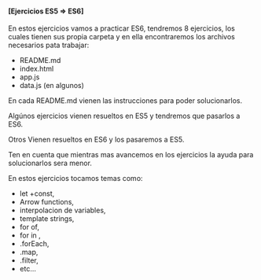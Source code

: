 #### [Ejercicios ES5 => ES6]

En estos ejercicios vamos a practicar ES6, tendremos 8 ejercicios, los cuales tienen sus propia carpeta y en ella encontraremos los archivos necesarios pata trabajar:

* README.md
* index.html
* app.js
* data.js (en algunos)

En cada README.md vienen las instrucciones para poder solucionarlos.

Algúnos ejercicios vienen resueltos en ES5 y tendremos que pasarlos a ES6.

Otros Vienen resueltos en ES6 y los pasaremos a ES5.

Ten en cuenta que mientras mas avancemos en los ejercicios la ayuda para solucionarlos sera menor.

En estos ejercicios tocamos temas como:

* let +const,
* Arrow functions,
* interpolacion de variables,
* template strings,
* for of,
* for in ,
* .forEach,
* .map,
* .filter,
* etc...
